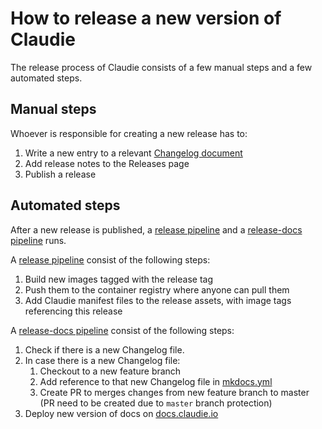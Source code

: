 # How to release a new version of Claudie

The release process of Claudie consists of a few manual steps and a few automated steps.

## Manual steps

Whoever is responsible for creating a new release has to:

1. Write a new entry to a relevant [Changelog document](https://github.com/berops/claudie/tree/master/docs/CHANGELOG)
2. Add release notes to the Releases page
3. Publish a release

## Automated steps

After a new release is published, a [release pipeline](https://github.com/berops/claudie/blob/master/.github/workflows/release.yml) and a [release-docs pipeline](https://github.com/berops/claudie/blob/master/.github/workflows/release-docs.yml) runs.

A [release pipeline](https://github.com/berops/claudie/blob/master/.github/workflows/release.yml) consist of the following steps:

1. Build new images tagged with the release tag
2. Push them to the container registry where anyone can pull them
3. Add Claudie manifest files to the release assets, with image tags referencing this release

A [release-docs pipeline](https://github.com/berops/claudie/blob/master/.github/workflows/release-docs.yml) consist of the following steps:

1. Check if there is a new Changelog file.
2. In case there is a new Changelog file:
    1. Checkout to a new feature branch
    2. Add reference to that new Changelog file in [mkdocs.yml](https://github.com/berops/claudie/blob/master/mkdocs.yml)
    3. Create PR to merges changes from new feature branch to master (PR need to be created due to `master` branch protection)
3. Deploy new version of docs on [docs.claudie.io](https://docs.claudie.io)